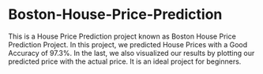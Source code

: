 # Boston-House-Price-Prediction
This is a House Price Prediction project known as Boston House Price Prediction Project. 
In this project, we predicted House Prices with a Good Accuracy of 97.3%. 
In the last, we also visualized our results by plotting our predicted price with the actual price. 
It is an ideal project for beginners.
